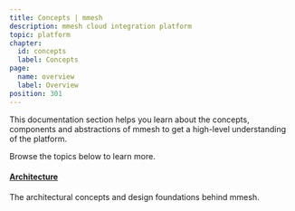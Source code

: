 ```yaml
---
title: Concepts | mmesh
description: mmesh cloud integration platform
topic: platform
chapter:
  id: concepts
  label: Concepts
page:
  name: overview
  label: Overview
position: 301
---
```


This documentation section helps you learn about the concepts, components and abstractions of mmesh to get a high-level understanding of the platform.

Browse the topics below to learn more.

#### [Architecture](/docs/platform/concepts/architecture)

The architectural concepts and design foundations behind mmesh.
